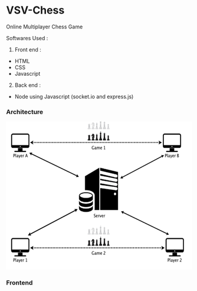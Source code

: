 # VSV-Chess
Online Multiplayer Chess Game

Softwares Used :
1. Front end : 
* HTML
* CSS
* Javascript
2. Back end : 
* Node using Javascript (socket.io and express.js)


### Architecture

<img src="Images/Architecture.png" alt="Architecture" width="600" height="400">


### Frontend
